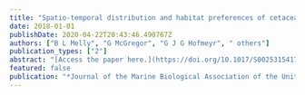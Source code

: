 ```yaml
---
title: "Spatio-temporal distribution and habitat preferences of cetaceans in Algoa Bay, South Africa"
date: 2018-01-01
publishDate: 2020-04-22T20:43:46.490767Z
authors: ["B L Melly", "G McGregor", "G J G Hofmeyr", " others"]
publication_types: ["2"]
abstract: "[Access the paper here.](https://doi.org/10.1017/S0025315417000340) Increasingly, baseline knowledge of habitat preferences and movement patterns of marine species is required to inform anthropogenic developments. The aim of this study was to determine baseline spatio-temporal distribution and habitat preference of cetaceans in the …"
featured: false
publication: "*Journal of the Marine Biological Association of the United Kingdom*"
---
```


